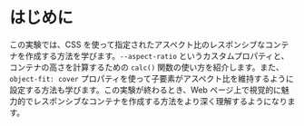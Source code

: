 # はじめに

この実験では、CSS を使って指定されたアスペクト比のレスポンシブなコンテナを作成する方法を学びます。`--aspect-ratio` というカスタムプロパティと、コンテナの高さを計算するための `calc()` 関数の使い方を紹介します。また、`object-fit: cover` プロパティを使って子要素がアスペクト比を維持するように設定する方法も学びます。この実験が終わるとき、Web ページ上で視覚的に魅力的でレスポンシブなコンテナを作成する方法をより深く理解するようになります。
